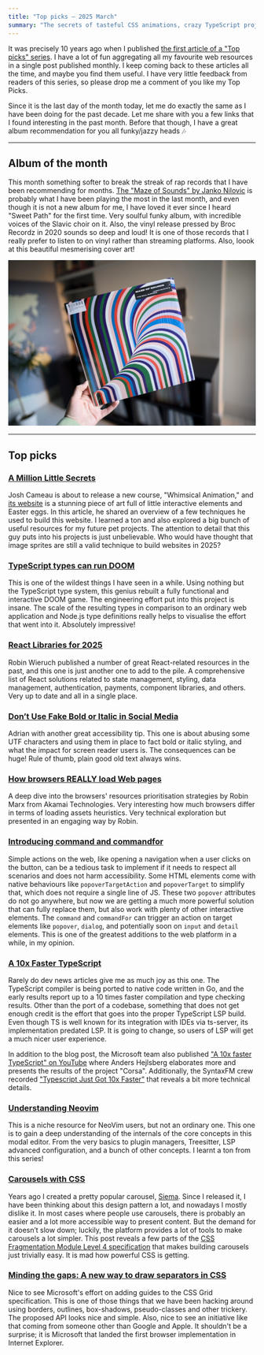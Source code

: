 ```yaml
---
title: "Top picks — 2025 March"
summary: "The secrets of tasteful CSS animations, crazy TypeScript projects and advancements, accessibility nuggets, pure CSS carousels, a deep dive into the Neovim concepts and a lot more."
---
```


It was precisely 10 years ago when I published [the first article of a "Top picks" series](/top-picks-2015-march/). I have a lot of fun aggregating all my favourite web resources in a single post published monthly. I keep coming back to these articles all the time, and maybe you find them useful. I have very little feedback from readers of this series, so please drop me a comment of you like my Top Picks.

Since it is the last day of the month today, let me do exactly the same as I have been doing for the past decade. Let me share with you a few links that I found interesting in the past month. Before that though, I have a great album recommendation for you all funky/jazzy heads 🎶

---

## Album of the month

This month something softer to break the streak of rap records that I have been recommending for months. [The "Maze of Sounds" by Janko Nilovic](https://www.discogs.com/release/16482717-Janko-Nilovic-The-Soul-Surfers-Maze-Of-Sounds) is probably what I have been playing the most in the last month, and even though it is not a new album for me, I have loved it ever since I heard "Sweet Path" for the first time. Very soulful funky album, with incredible voices of the Slavic choir on it. Also, the vinyl release pressed by Broc Recordz in 2020 sounds so deep and loud! It is one of those records that I really prefer to listen to on vinyl rather than streaming platforms. Also, loook at this beautiful mesmerising cover art!

![Maze of Sounds by Janko Nilovic](janko-nilovic-maze-of-sounds.jpg)

---

## Top picks

### [A Million Little Secrets](https://www.joshwcomeau.com/blog/whimsical-animations/)

Josh Cameau is about to release a new course, "Whimsical Animation," and [its website](https://whimsy.joshwcomeau.com/) is a stunning piece of art full of little interactive elements and Easter eggs. In this article, he shared an overview of a few techniques he used to build this website. I learned a ton and also explored a big bunch of useful resources for my future pet projects. The attention to detail that this guy puts into his projects is just unbelievable. Who would have thought that image sprites are still a valid technique to build websites in 2025?

### [TypeScript types can run DOOM](https://youtu.be/0mCsluv5FXA)

This is one of the wildest things I have seen in a while. Using nothing but the TypeScript type system, this genius rebuilt a fully functional and interactive DOOM game. The engineering effort put into this project is insane. The scale of the resulting types in comparison to an ordinary web application and Node.js type definitions really helps to visualise the effort that went into it. Absolutely impressive!

### [React Libraries for 2025](https://www.robinwieruch.de/react-libraries/)

Robin Wieruch published a number of great React-related resources in the past, and this one is just another one to add to the pile. A comprehensive list of React solutions related to state management, styling, data management, authentication, payments, component libraries, and others. Very up to date and all in a single place.

### [Don’t Use Fake Bold or Italic in Social Media](https://adrianroselli.com/2025/03/dont-use-fake-bold-or-italic-in-social-media.html)

Adrian with another great accessibility tip. This one is about abusing some UTF characters and using them in place to fact bold or italic styling, and what the impact for screen reader users is. The consequences can be huge! Rule of thumb, plain good old text always wins.

### [How browsers REALLY load Web pages](https://fosdem.org/2025/schedule/event/fosdem-2025-4852-how-browsers-really-load-web-pages/)

A deep dive into the browsers' resources prioritisation strategies by Robin Marx from Akamai Technologies. Very interesting how much browsers differ in terms of loading assets heuristics. Very technical exploration but presented in an engaging way by Robin.

### [Introducing command and commandfor](https://developer.chrome.com/blog/command-and-commandfor)

Simple actions on the web, like opening a navigation when a user clicks on the button, can be a tedious task to implement if it needs to respect all scenarios and does not harm accessibility. Some HTML elements come with native behaviours like `popoverTargetAction` and `popoverTarget` to simplify that, which does not require a single line of JS. These two `popover` attributes do not go anywhere, but now we are getting a much more powerful solution that can fully replace them, but also work with plenty of other interactive elements. The `command` and `commandFor` can trigger an action on target elements like `popover`, `dialog`, and potentially soon on `input` and `detail` elements. This is one of the greatest additions to the web platform in a while, in my opinion.

### [A 10x Faster TypeScript](https://devblogs.microsoft.com/typescript/typescript-native-port/)

Rarely do dev news articles give me as much joy as this one. The TypeScript compiler is being ported to native code written in Go, and the early results report up to a 10 times faster compilation and type checking results. Other than the port of a codebase, something that does not get enough credit is the effort that goes into the proper TypeScript LSP build. Even though TS is well known for its integration with IDEs via ts-server, its implementation predated LSP. It is going to change, so users of LSP will get a much nicer user experience.

In addition to the blog post, the Microsoft team also published ["A 10x faster TypeScript" on YouTube](https://youtu.be/pNlq-EVld70) where Anders Hejlsberg elaborates more and presents the results of the project "Corsa". Additionally, the SyntaxFM crew recorded ["Typescript Just Got 10x Faster"](https://youtu.be/ZlGza4oIleY) that reveals a bit more technical details.

### [Understanding Neovim](https://www.youtube.com/playlist?list=PLx2ksyallYzW4WNYHD9xOFrPRYGlntAft)

This is a niche resource for NeoVim users, but not an ordinary one. This one is to gain a deep understanding of the internals of the core concepts in this modal editor. From the very basics to plugin managers, Treesitter, LSP advanced configuration, and a bunch of other concepts. I learnt a ton from this series!

### [Carousels with CSS](https://developer.chrome.com/blog/carousels-with-css)

Years ago I created a pretty popular carousel, [Siema](https://pawelgrzybek.github.io/siema/). Since I released it, I have been thinking about this design pattern a lot, and nowadays I mostly dislike it. In most cases where people use carousels, there is probably an easier and a lot more accessible way to present content. But the demand for it doesn’t slow down; luckily, the platform provides a lot of tools to make carousels a lot simpler. This post reveals a few parts of the [CSS Fragmentation Module Level 4 specification](https://www.w3.org/TR/css-break-4/) that makes building carousels just trivially easy. It is mad how powerful CSS is getting.

### [Minding the gaps: A new way to draw separators in CSS](https://blogs.windows.com/msedgedev/2025/03/19/minding-the-gaps-a-new-way-to-draw-separators-in-css/)

Nice to see Microsoft's effort on adding guides to the CSS Grid specification. This is one of those things that we have been hacking around using borders, outlines, box-shadows, pseudo-classes and other trickery. The proposed API looks nice and simple. Also, nice to see an initiative like that coming from someone other than Google and Apple. It shouldn't be a surprise; it is Microsoft that landed the first browser implementation in Internet Explorer.
